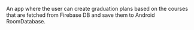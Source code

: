 An app where the user can create graduation plans based on the courses that are fetched from Firebase DB and save them to Android RoomDatabase.
